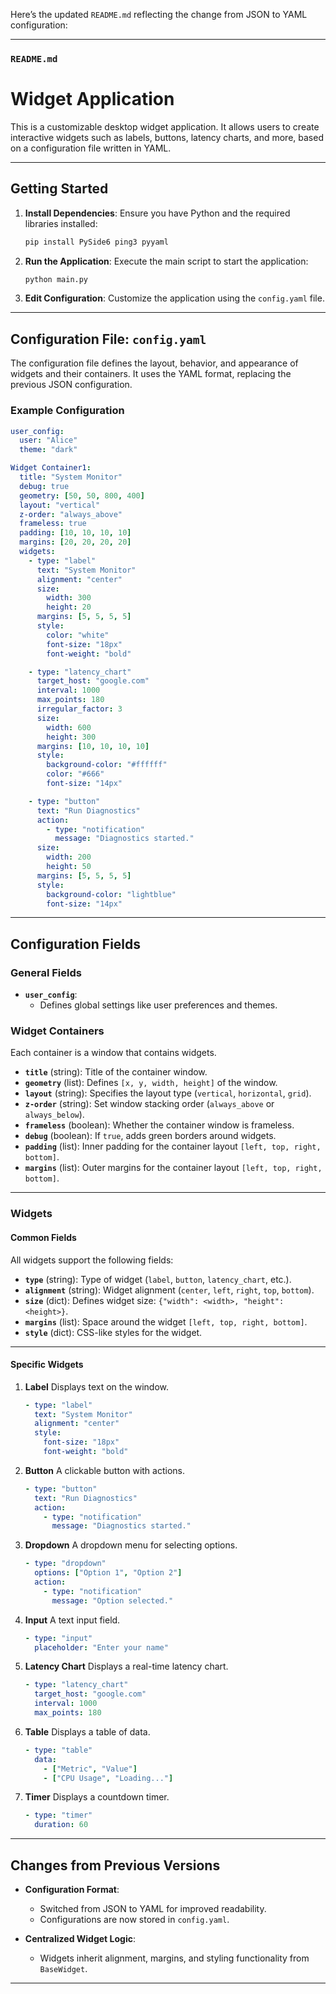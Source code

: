 Here’s the updated `README.md` reflecting the change from JSON to YAML configuration:

---

### `README.md`

# Widget Application

This is a customizable desktop widget application. It allows users to create interactive widgets such as labels, buttons, latency charts, and more, based on a configuration file written in YAML.

---

## Getting Started

1. **Install Dependencies**:
   Ensure you have Python and the required libraries installed:
   ```bash
   pip install PySide6 ping3 pyyaml
   ```

2. **Run the Application**:
   Execute the main script to start the application:
   ```bash
   python main.py
   ```

3. **Edit Configuration**:
   Customize the application using the `config.yaml` file.

---

## Configuration File: `config.yaml`

The configuration file defines the layout, behavior, and appearance of widgets and their containers. It uses the YAML format, replacing the previous JSON configuration.

### Example Configuration

```yaml
user_config:
  user: "Alice"
  theme: "dark"

Widget Container1:
  title: "System Monitor"
  debug: true
  geometry: [50, 50, 800, 400]
  layout: "vertical"
  z-order: "always_above"
  frameless: true
  padding: [10, 10, 10, 10]
  margins: [20, 20, 20, 20]
  widgets:
    - type: "label"
      text: "System Monitor"
      alignment: "center"
      size:
        width: 300
        height: 20
      margins: [5, 5, 5, 5]
      style:
        color: "white"
        font-size: "18px"
        font-weight: "bold"

    - type: "latency_chart"
      target_host: "google.com"
      interval: 1000
      max_points: 180
      irregular_factor: 3
      size:
        width: 600
        height: 300
      margins: [10, 10, 10, 10]
      style:
        background-color: "#ffffff"
        color: "#666"
        font-size: "14px"

    - type: "button"
      text: "Run Diagnostics"
      action:
        - type: "notification"
          message: "Diagnostics started."
      size:
        width: 200
        height: 50
      margins: [5, 5, 5, 5]
      style:
        background-color: "lightblue"
        font-size: "14px"
```

---

## Configuration Fields

### General Fields
- **`user_config`**:
  - Defines global settings like user preferences and themes.

### Widget Containers
Each container is a window that contains widgets.

- **`title`** (string): Title of the container window.
- **`geometry`** (list): Defines `[x, y, width, height]` of the window.
- **`layout`** (string): Specifies the layout type (`vertical`, `horizontal`, `grid`).
- **`z-order`** (string): Set window stacking order (`always_above` or `always_below`).
- **`frameless`** (boolean): Whether the container window is frameless.
- **`debug`** (boolean): If `true`, adds green borders around widgets.
- **`padding`** (list): Inner padding for the container layout `[left, top, right, bottom]`.
- **`margins`** (list): Outer margins for the container layout `[left, top, right, bottom]`.

---

### Widgets

#### Common Fields
All widgets support the following fields:
- **`type`** (string): Type of widget (`label`, `button`, `latency_chart`, etc.).
- **`alignment`** (string): Widget alignment (`center`, `left`, `right`, `top`, `bottom`).
- **`size`** (dict): Defines widget size: `{"width": <width>, "height": <height>}`.
- **`margins`** (list): Space around the widget `[left, top, right, bottom]`.
- **`style`** (dict): CSS-like styles for the widget.

---

#### Specific Widgets

1. **Label**
   Displays text on the window.
   ```yaml
   - type: "label"
     text: "System Monitor"
     alignment: "center"
     style:
       font-size: "18px"
       font-weight: "bold"
   ```

2. **Button**
   A clickable button with actions.
   ```yaml
   - type: "button"
     text: "Run Diagnostics"
     action:
       - type: "notification"
         message: "Diagnostics started."
   ```

3. **Dropdown**
   A dropdown menu for selecting options.
   ```yaml
   - type: "dropdown"
     options: ["Option 1", "Option 2"]
     action:
       - type: "notification"
         message: "Option selected."
   ```

4. **Input**
   A text input field.
   ```yaml
   - type: "input"
     placeholder: "Enter your name"
   ```

5. **Latency Chart**
   Displays a real-time latency chart.
   ```yaml
   - type: "latency_chart"
     target_host: "google.com"
     interval: 1000
     max_points: 180
   ```

6. **Table**
   Displays a table of data.
   ```yaml
   - type: "table"
     data:
       - ["Metric", "Value"]
       - ["CPU Usage", "Loading..."]
   ```

7. **Timer**
   Displays a countdown timer.
   ```yaml
   - type: "timer"
     duration: 60
   ```

---

## Changes from Previous Versions
- **Configuration Format**:
  - Switched from JSON to YAML for improved readability.
  - Configurations are now stored in `config.yaml`.

- **Centralized Widget Logic**:
  - Widgets inherit alignment, margins, and styling functionality from `BaseWidget`.

---
